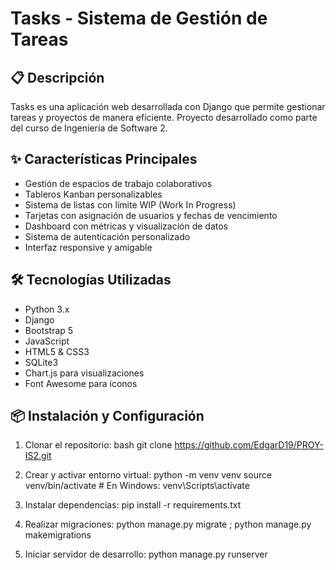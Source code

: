 # Tasks - Sistema de Gestión de Tareas

## 📋 Descripción
Tasks es una aplicación web desarrollada con Django que permite gestionar tareas y proyectos de manera eficiente. 
Proyecto desarrollado como parte del curso de Ingeniería de Software 2.

## ✨ Características Principales
- Gestión de espacios de trabajo colaborativos
- Tableros Kanban personalizables
- Sistema de listas con límite WIP (Work In Progress)
- Tarjetas con asignación de usuarios y fechas de vencimiento
- Dashboard con métricas y visualización de datos
- Sistema de autenticación personalizado
- Interfaz responsive y amigable

## 🛠️ Tecnologías Utilizadas
- Python 3.x
- Django
- Bootstrap 5
- JavaScript
- HTML5 & CSS3
- SQLite3
- Chart.js para visualizaciones
- Font Awesome para iconos

## 📦 Instalación y Configuración

1. Clonar el repositorio:
  bash
  git clone https://github.com/EdgarD19/PROY-IS2.git

2. Crear y activar entorno virtual:
   python -m venv venv
   source venv/bin/activate # En Windows: venv\Scripts\activate
   
3. Instalar dependencias:
   pip install -r requirements.txt

4. Realizar migraciones:
    python manage.py migrate ;
    python manage.py makemigrations
   
5. Iniciar servidor de desarrollo:
   python manage.py runserver
   

